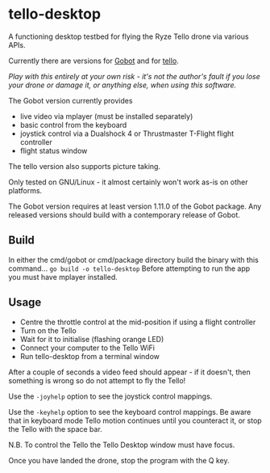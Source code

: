 # tello-desktop
A functioning desktop testbed for flying the Ryze Tello drone via various APIs.

Currently there are versions for [Gobot](https://github.com/hybridgroup/gobot) and for [tello](https://github.com/SMerrony/tello).

_Play with this entirely at your own risk - it's not the author's fault if you lose your drone
or damage it, or anything else, when using this software._

The Gobot version currently provides 
* live video via mplayer (must be installed separately)
* basic control from the keyboard
* joystick control via a Dualshock 4 or Thrustmaster T-Flight flight controller
* flight status window

The tello version also supports picture taking.

Only tested on GNU/Linux - it almost certainly won't work as-is on other platforms.

The Gobot version requires at least version 1.11.0 of the Gobot package.
Any released versions should build with a contemporary release of Gobot.

## Build
In either the cmd/gobot or cmd/package directory build the binary with this command...
``go build -o tello-desktop``
Before attempting to run the app you must have mplayer installed.

## Usage
* Centre the throttle control at the mid-position if using a flight controller
* Turn on the Tello
* Wait for it to initialise (flashing orange LED)
* Connect your computer to the Tello WiFi
* Run tello-desktop from a terminal window

After a couple of seconds a video feed should appear - if it doesn't, then something is wrong so do not attempt to fly the Tello!

Use the `-joyhelp` option to see the joystick control mappings.

Use the `-keyhelp` option to see the keyboard control mappings.  Be aware that in keyboard mode Tello motion continues until you
counteract it, or stop the Tello with the space bar.

N.B. To control the Tello the Tello Desktop window must have focus.

Once you have landed the drone, stop the program with the Q key.
